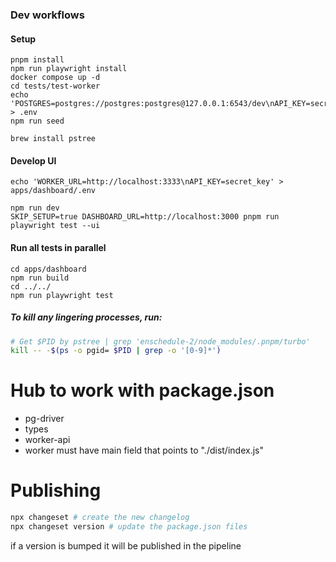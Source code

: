 ### Dev workflows
#### Setup
```
pnpm install
npm run playwright install
docker compose up -d
cd tests/test-worker
echo 'POSTGRES=postgres://postgres:postgres@127.0.0.1:6543/dev\nAPI_KEY=secret_key\nPORT=3333' > .env
npm run seed

brew install pstree
```

#### Develop UI
```
echo 'WORKER_URL=http://localhost:3333\nAPI_KEY=secret_key' > apps/dashboard/.env

npm run dev
SKIP_SETUP=true DASHBOARD_URL=http://localhost:3000 pnpm run playwright test --ui
```

#### Run all tests in parallel
```
cd apps/dashboard
npm run build
cd ../../
npm run playwright test
```

##### To kill any lingering processes, run:
```bash
# Get $PID by pstree | grep 'enschedule-2/node_modules/.pnpm/turbo'
kill -- -$(ps -o pgid= $PID | grep -o '[0-9]*')
```

# Hub to work with package.json
* pg-driver
* types
* worker-api
* worker must have main field that points to "./dist/index.js"


# Publishing
```bash
npx changeset # create the new changelog
npx changeset version # update the package.json files
```

if a version is bumped it will be published in the pipeline

